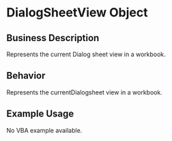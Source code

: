# DialogSheetView Object

## Business Description
Represents the current Dialog sheet view in a workbook.

## Behavior
Represents the currentDialogsheet view in a workbook.

## Example Usage
No VBA example available.
